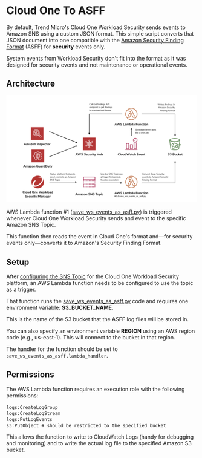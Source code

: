 # Cloud One To ASFF

By default, Trend Micro's Cloud One Workload Security sends events to Amazon SNS using a custom JSON format. This simple script converts that JSON document into one compatible with the [Amazon Security Finding Format](https://docs.aws.amazon.com/securityhub/latest/userguide/securityhub-findings-format.html) (ASFF) for **security** events only.

System events from Workload Security don't fit into the format as it was designed for security events and not maintenance or operational events.

## Architecture

![Normalizing security events](docs/normalizing-aws-security-events.jpg)

AWS Lambda function #1 ([save_ws_events_as_asff.py](save_ws_events_as_asff.py)) is triggered whenever Cloud One Workload Security sends and event to the specific Amazon SNS Topic.

This function then reads the event in Cloud One's format and—for security events only—converts it to Amazon's Security Finding Format.

## Setup

After [configuring the SNS Topic](https://help.deepsecurity.trendmicro.com/sns.html?Highlight=sns) for the Cloud One Workload Security platform, an AWS Lambda function needs to be configured to use the topic as a trigger.

That function runs the [save_ws_events_as_asff.py](save_ws_events_as_asff.py) code and requires one environment variable: **S3_BUCKET_NAME**.

This is the name of the S3 bucket that the ASFF log files will be stored in.

You can also specify an environment variable **REGION** using an AWS region code (e.g., us-east-1). This will connect to the bucket in that region.

The handler for the function should be set to `save_ws_events_as_asff.lambda_handler`.

## Permissions

The AWS Lambda function requires an execution role with the following permissions:

```
logs:CreateLogGroup
logs:CreateLogStream
logs:PutLogEvents
s3:PutObject # should be restricted to the specified bucket
```

This allows the function to write to CloudWatch Logs (handy for debugging and monitoring) and to write the actual log file to the specified Amazon S3 bucket.